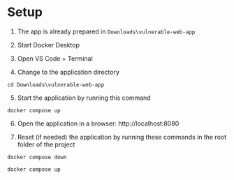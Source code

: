# Setup

1. The app is already prepared in `Downloads\vulnerable-web-app`

2. Start Docker Desktop

3. Open VS Code + Terminal

4. Change to the application directory

```
cd Downloads\vulnerable-web-app
```

5. Start the application by running this command

```
docker compose up
```

6. Open the application in a browser: http://localhost:8080

7. Reset (if needed) the application by running these commands in the root folder of the project

```
docker compose down
```
```
docker compose up
```

